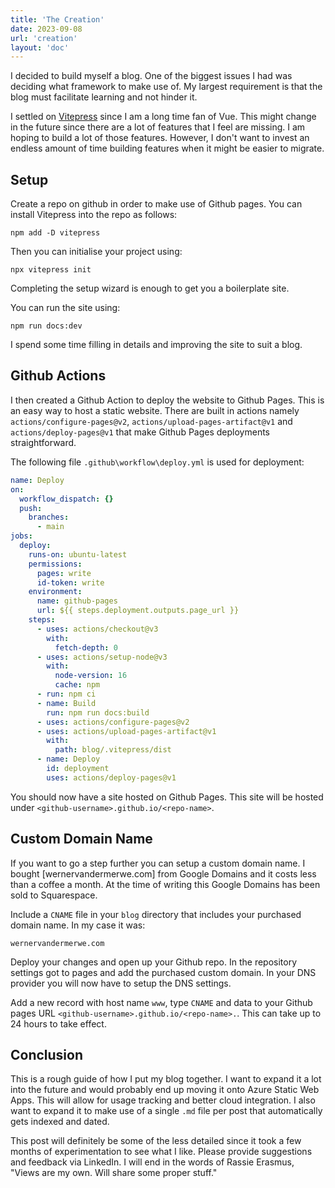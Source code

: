 ```yaml
---
title: 'The Creation' 
date: 2023-09-08
url: 'creation'
layout: 'doc'
---
```


I decided to build myself a blog. 
One of the biggest issues I had was deciding what framework to make use of.
My largest requirement is that the blog must facilitate learning and not hinder it.

I settled on [Vitepress](https://vitejs.dev) since I am a long time fan of Vue. 
This might change in the future since there are a lot of features that I feel are missing. 
I am hoping to build a lot of those features.
However, I don't want to invest an endless amount of time building features when it might be easier to migrate.

## Setup

Create a repo on github in order to make use of Github pages.
You can install Vitepress into the repo as follows:
```shell
npm add -D vitepress
```

Then you can initialise your project using:
```shell
npx vitepress init
```
Completing the setup wizard is enough to get you a boilerplate site.

You can run the site using:
```shell
npm run docs:dev
```

I spend some time filling in details and improving the site to suit a blog.

## Github Actions

I then created a Github Action to deploy the website to Github Pages.
This is an easy way to host a static website.
There are built in actions namely `actions/configure-pages@v2`, `actions/upload-pages-artifact@v1` and `actions/deploy-pages@v1` that make Github Pages deployments straightforward.

The following file `.github\workflow\deploy.yml` is used for deployment:
```yml
name: Deploy
on:
  workflow_dispatch: {}
  push:
    branches:
      - main
jobs:
  deploy:
    runs-on: ubuntu-latest
    permissions:
      pages: write
      id-token: write
    environment:
      name: github-pages
      url: ${{ steps.deployment.outputs.page_url }}
    steps:
      - uses: actions/checkout@v3
        with:
          fetch-depth: 0
      - uses: actions/setup-node@v3
        with:
          node-version: 16
          cache: npm
      - run: npm ci
      - name: Build
        run: npm run docs:build
      - uses: actions/configure-pages@v2
      - uses: actions/upload-pages-artifact@v1
        with:
          path: blog/.vitepress/dist
      - name: Deploy
        id: deployment
        uses: actions/deploy-pages@v1
```

You should now have a site hosted on Github Pages. 
This site will be hosted under `<github-username>.github.io/<repo-name>`.

## Custom Domain Name

If you want to go a step further you can setup a custom domain name.
I bought [wernervandermerwe.com] from Google Domains and it costs less than a coffee a month. 
At the time of writing this Google Domains has been sold to Squarespace. 

Include a `CNAME` file in your `blog` directory that includes your purchased domain name.
In my case it was:
```
wernervandermerwe.com
```

Deploy your changes and open up your Github repo.
In the repository settings got to pages and add the purchased custom domain.
In your DNS provider you will now have to setup the DNS settings.

Add a new record with host name `www`, type `CNAME` and data to your Github pages URL `<github-username>.github.io/<repo-name>.`.
This can take up to 24 hours to take effect.

## Conclusion

This is a rough guide of how I put my blog together.
I want to expand it a lot into the future and would probably end up moving it onto Azure Static Web Apps.
This will allow for usage tracking and better cloud integration.
I also want to expand it to make use of a single `.md` file per post that automatically gets indexed and dated.

This post will definitely be some of the less detailed since it took a few months of experimentation to see what I like.
Please provide suggestions and feedback via LinkedIn.
I will end in the words of Rassie Erasmus, "Views are my own. Will share some proper stuff."